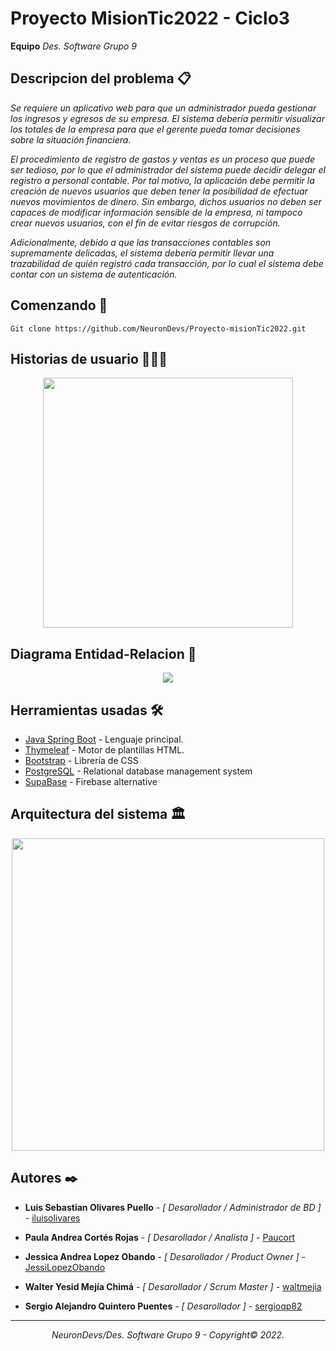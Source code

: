 # Proyecto MisionTic2022 - Ciclo3 

<b> Equipo</b> _Des. Software Grupo 9_

## Descripcion del problema 📋

_Se requiere un aplicativo web para que un administrador pueda gestionar los ingresos y egresos de su empresa. El sistema debería permitir visualizar los totales de la empresa para que el gerente pueda tomar decisiones sobre la situación financiera._

_El procedimiento de registro de gastos y ventas es un proceso que puede ser tedioso, por lo que el administrador del sistema puede decidir delegar el registro a personal contable. Por tal motivo, la aplicación debe permitir la creación de nuevos usuarios que deben tener la posibilidad de efectuar nuevos movimientos de dinero. Sin embargo, dichos usuarios no deben ser capaces de modificar información sensible de la empresa, ni tampoco crear nuevos usuarios, con el fin de evitar riesgos de corrupción._

_Adicionalmente, debido a que las transacciones contables son supremamente delicadas, el sistema debería permitir llevar una trazabilidad de quién registró cada transacción, por lo cual el sistema debe contar con un sistema de autenticación._


## Comenzando 🚀
```
Git clone https://github.com/NeuronDevs/Proyecto-misionTic2022.git
```


## Historias de usuario 👨🏻‍💻

<p align="center"> <img height="400"  src= "https://i.ibb.co/K9PCWty/Captura-de-Pantalla-2022-08-30-a-la-s-22-41-13.png"/> </p>



## Diagrama Entidad-Relacion 🧩

<p align="center"> <img  src= "https://i.ibb.co/WG18XJK/Diagrama-Entidad-Relaci-n.png"/> </p>


## Herramientas usadas 🛠

* [Java Spring Boot](https://spring.io/projects/spring-boot) - Lenguaje principal.
* [Thymeleaf](https://www.thymeleaf.org/) - Motor de plantillas HTML.
* [Bootstrap](https://getbootstrap.com/) - Librería de CSS
* [PostgreSQL](https://www.postgresql.org/) - Relational database management system
* [SupaBase](https://supabase.com/) - Firebase alternative

## Arquitectura del sistema 🏛

<p align="center"> <img height="500" src= "https://i.ibb.co/bJWYv3h/k-JIZ4-xh-zy-Bmk-F-zh-Aa-Lu-Bu-NJ7-QC435.png"/> </p>


## Autores ✒️

* **Luis Sebastian Olivares Puello** - *[ Desarollador / Administrador de BD ]* - [iluisolivares](https://github.com/iluisolivares)

* **Paula Andrea Cortés Rojas** - *[ Desarollador / Analista ]* - [Paucort](https://github.com/Paucort)

* **Jessica Andrea Lopez Obando** - *[ Desarollador / Product Owner ]* - [JessiLopezObando](https://github.com/JessiLopezObando)

* **Walter Yesid Mejía Chimá** - *[ Desarollador / Scrum Master ]* - [waltmejia](https://github.com/waltmejia)

* **Sergio Alejandro Quintero Puentes** - *[ Desarollador ]* - [sergioqp82](https://github.com/sergioqp82)

---

_<p align="center">NeuronDevs/Des. Software Grupo 9 - Copyright© 2022.</p>_

